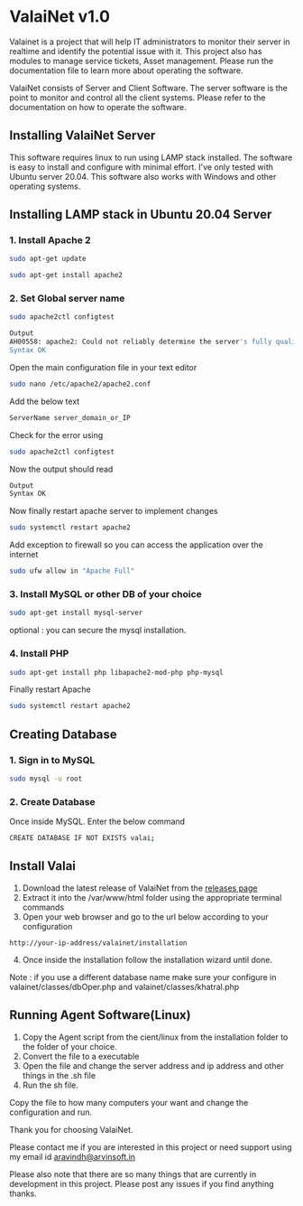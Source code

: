 # ValaiNet v1.0
Valainet is a project that will help IT administrators to monitor their server in realtime and identify the potential issue with it. This project also has modules to manage service tickets, Asset management. Please run the documentation file to learn more about operating the software.

ValaiNet consists of Server and Client Software. The server software is the point to monitor and control all the client systems. Please refer to the documentation on how to operate the software.

## Installing ValaiNet Server
This software requires linux to run using LAMP stack installed. The software is easy to install and configure with minimal effort. I've only tested with Ubuntu server 20.04. This software also works with Windows and other operating systems.

## Installing LAMP stack in Ubuntu 20.04 Server
### 1. Install Apache 2

```Bash
sudo apt-get update

sudo apt-get install apache2
```
### 2. Set Global server name
```Bash
sudo apache2ctl configtest
```
```Bash
Output
AH00558: apache2: Could not reliably determine the server's fully qualified domain name, using 127.0.1.1. Set the 'ServerName' directive globally to suppress this message
Syntax OK
```
Open the main configuration file in your text editor
```Bash
sudo nano /etc/apache2/apache2.conf
```
Add the below text
```Bash
ServerName server_domain_or_IP
```
Check for the error using
```Bash
sudo apache2ctl configtest
```
Now the output should read
```Bash
Output
Syntax OK
```
Now finally restart apache server to implement changes
```Bash
sudo systemctl restart apache2
```
Add exception to firewall so you can access the application over the internet
```Bash
sudo ufw allow in "Apache Full"
```
### 3. Install MySQL or other DB of your choice
```Bash
sudo apt-get install mysql-server
```
optional : you can secure the mysql installation.
### 4. Install PHP
```Bash
sudo apt-get install php libapache2-mod-php php-mysql
```
Finally restart Apache
```Bash
sudo systemctl restart apache2
```
## Creating Database
### 1. Sign in to MySQL
```Bash
sudo mysql -u root
```
### 2. Create Database
Once inside MySQL. Enter the below command
```Bash
CREATE DATABASE IF NOT EXISTS valai;
```
## Install Valai
1. Download the latest release of ValaiNet from the [releases page](https://github.com/Aravindh-Muthuswamy/valainet/releases)
1. Extract it into the /var/www/html folder using the appropriate terminal commands
1. Open your web browser and go to the url below according to your configuration
```
http://your-ip-address/valainet/installation
```
4. Once inside the installation follow the installation wizard until done.

Note : if you use a different database name make sure your configure in valainet/classes/dbOper.php and valainet/classes/khatral.php

## Running Agent Software(Linux)
1. Copy the Agent script from the cient/linux from the installation folder to the folder of your choice.
2. Convert the file to a executable
3. Open the file and change the server address and ip address and other things in the .sh file
4. Run the sh file.

Copy the file to how many computers your want and change the configuration and run.

Thank you for choosing ValaiNet.

Please contact me if you are interested in this project or need support using my email id aravindh@arvinsoft.in

Please also note that there are so many things that are currently in development in this project. Please post any issues if you find anything thanks.